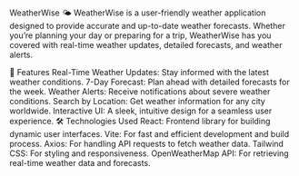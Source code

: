 WeatherWise 🌤️
WeatherWise is a user-friendly weather application designed to provide accurate and up-to-date weather forecasts. Whether you’re planning your day or preparing for a trip, WeatherWise has you covered with real-time weather updates, detailed forecasts, and weather alerts.

🌟 Features
Real-Time Weather Updates: Stay informed with the latest weather conditions.
7-Day Forecast: Plan ahead with detailed forecasts for the week.
Weather Alerts: Receive notifications about severe weather conditions.
Search by Location: Get weather information for any city worldwide.
Interactive UI: A sleek, intuitive design for a seamless user experience.
🛠️ Technologies Used
React: Frontend library for building dynamic user interfaces.
Vite: For fast and efficient development and build process.
Axios: For handling API requests to fetch weather data.
Tailwind CSS: For styling and responsiveness.
OpenWeatherMap API: For retrieving real-time weather data and forecasts.
